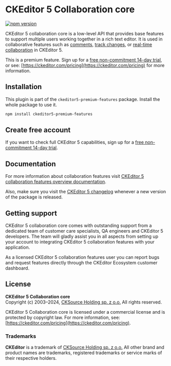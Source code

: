 CKEditor&nbsp;5 Collaboration core
==================================

[![npm version](https://badge.fury.io/js/%40ckeditor%2Fckeditor5-collaboration-core.svg)](https://www.npmjs.com/package/@ckeditor/ckeditor5-collaboration-core)

CKEditor&nbsp;5 collaboration core is a low-level API that provides base features to support multiple users working together in a rich text editor. It is used in collaborative features such as [comments](https://ckeditor.com/collaboration/comments/), [track changes](https://ckeditor.com/collaboration/track-changes/), or [real-time collaboration](https://ckeditor.com/collaboration/real-time/) in CKEditor&nbsp;5.

This is a premium feature. Sign up for a [free non-commitment 14-day trial](https://portal.ckeditor.com/checkout?plan=free), or see: [https://ckeditor.com/pricing](https://ckeditor.com/pricing) for more information.

## Installation

This plugin is part of the `ckeditor5-premium-features` package. Install the whole package to use it.

```bash
npm install ckeditor5-premium-features
```

## Create free account

If you want to check full CKEditor&nbsp;5 capabilities, sign up for a [free non-commitment 14-day trial](https://portal.ckeditor.com/checkout?plan=free).

## Documentation

For more information about collaboration features visit [CKEditor&nbsp;5 collaboration features overview documentation](https://ckeditor.com/docs/ckeditor5/latest/features/collaboration/collaboration.html).

Also, make sure you visit the [CKEditor&nbsp;5 changelog](https://github.com/ckeditor/ckeditor5/blob/master/CHANGELOG.md) whenever a new version of the package is released.

## Getting support

CKEditor&nbsp;5 collaboration core comes with outstanding support from a dedicated team of customer care specialists, QA engineers and CKEditor&nbsp;5 developers. The team will gladly assist you in all aspects from setting up your account to integrating CKEditor&nbsp;5 collaboration features with your application.

As a licensed CKEditor&nbsp;5 collaboration features user you can report bugs and request features directly through the CKEditor Ecosystem customer dashboard.

## License

**CKEditor&nbsp;5 Collaboration core**<br>
Copyright (c) 2003–2024, [CKSource Holding sp. z o.o.](https://cksource.com) All rights reserved.

CKEditor&nbsp;5 Collaboration core is licensed under a commercial license and is protected by copyright law. For more information, see: [https://ckeditor.com/pricing](https://ckeditor.com/pricing).

### Trademarks

**CKEditor** is a trademark of [CKSource Holding sp. z o.o.](https://cksource.com) All other brand and product names are trademarks, registered trademarks or service marks of their respective holders.
